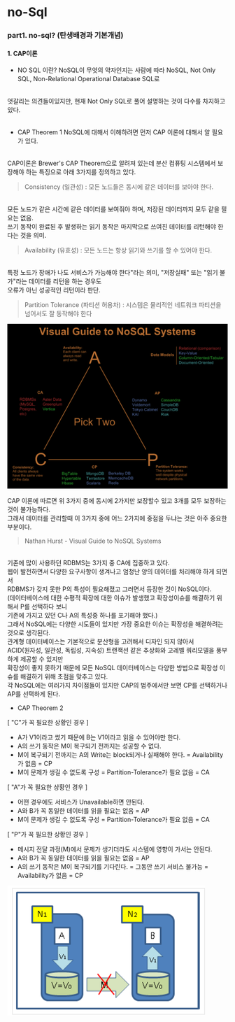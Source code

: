 # no-Sql

### part1. no-sql? (탄생배경과 기본개념)

#### 1. CAP이론


* NO SQL 이란? 
NoSQL이 무엇의 약자인지는 사람에 따라 NoSQL, Not Only SQL, Non-Relational Operational Database SQL로
<br/>
엇갈리는 의견들이있지만, 현재 Not Only SQL로 풀어 설명하는 것이 다수를 차지하고 있다.
<br/><br/>

* CAP Theorem 1
NoSQL에 대해서 이해하려면 먼저 CAP 이론에 대해서 알 필요가 있다.
<br/>
CAP이론은 Brewer's CAP Theorem으로 알려져 있는데 분산 컴퓨팅 시스템에서 보장해야 하는 특징으로 아래 3가지를 정의하고 있다.

> Consistency (일관성) : 모든 노드들은 동시에 같은 데이터를 보아야 한다.
<br/>
모든 노드가 같은 시간에 같은 데이터를 보여줘야 하며, 저장된 데이터까지 모두 같을 필요는 없음.
<br/>
쓰기 동작이 완료된 후 발생하는 읽기 동작은 마지막으로 쓰여진 데이터를 리턴해야 한다는 것을 의미.

> Availability (유효성) : 모든 노드는 항상 읽기와 쓰기를 할 수 있어야 한다.
<br/>
특정 노드가 장애가 나도 서비스가 가능해야 한다"라는 의미, "저장실패" 또는 "읽기 불가"라는 데이터를 리턴을 하는 경우도
<br/>
오류가 아닌 성공적인 리턴이라 판단.

> Partition Tolerance (파티션 허용차) : 시스템은 물리적인 네트워크 파티션을 넘어서도 잘 동작해야 한다

![CAP Theorem1](./CAP.PNG "CAP Theorem1")

CAP 이론에 따르면 위 3가지 중에 동시에 2가지만 보장할수 있고 3개를 모두 보장하는 것이 불가능하다.
<br/>
그래서 데이터를 관리할때 이 3가지 중에 어느 2가지에 중점을 두냐는 것은 아주 중요한 부분이다.
<br/>

> Nathan Hurst - Visual Guide to NoSQL Systems
<br/>
기존에 많이 사용하던 RDBMS는 3가지 중 CA에 집중하고 있다.
<br/>
웹이 발전하면서 다양한 요구사항이 생겨나고 엄청난 양의 데이터를 처리해야 하게 되면서
<br/>
RDBMS가 갖지 못한 P의 특성이 필요해졌고 그러면서 등장한 것이 NoSQL이다.
<br/>
(데이터베이스에 대한 수평적 확장에 대한 이슈가 발생했고 확장성이슈를 해결하기 위해서 P를 선택하다 보니
<br/>
기존에 가지고 있던 C나 A의 특성중 하나를 포기해야 했다.)
<br/>
그래서 NoSQL에는 다양한 시도들이 있지만 가장 중요한 이슈는 확장성을 해결하려는 것으로 생각된다.
<br/>
관계형 데이터베이스는 기본적으로 분산형을 고려해서 디자인 되지 않아서
<br/>
ACID(원자성, 일관성, 독립성, 지속성) 트랜잭션 같은 추상화와 고레벨 쿼리모델을 풍부하게 제공할 수 있지만
<br/>
확장성이 좋지 못하기 때문에 모든 NoSQL 데이터베이스는 다양한 방법으로 확장성 이슈를 해결하기 위해 초점을 맞추고 있다.
<br/>
각 NoSQL에는 여러가지 차이점들이 있지만 CAP의 범주에서만 보면 CP를 선택하거나 AP를 선택하게 된다.



* CAP Theorem 2

[ "C"가 꼭 필요한 상황인 경우 ]
- A가 V1이라고 썼기 때문에 B는 V1이라고 읽을 수 있어야만 한다.
- A의 쓰기 동작은 M이 복구되기 전까지는 성공할 수 없다.
- M이 복구되기 전까지는 A의 Write는 block되거나 실패해야 한다. = Availability가 없음 = CP
- M이 문제가 생길 수 없도록 구성 = Partition-Tolerance가 필요 없음 = CA

[ "A"가 꼭 필요한 상황인 경우 ]
- 어떤 경우에도 서비스가 Unavailable하면 안된다.
- A와 B가 꼭 동일한 데이터를 읽을 필요는 없음 = AP
- M이 문제가 생길 수 없도록 구성 = Partition-Tolerance가 필요 없음 = CA

[ "P"가 꼭 필요한 상황인 경우 ]
- 메시지 전달 과정(M)에서 문제가 생기더라도 시스템에 영향이 가서는 안된다.
- A와 B가 꼭 동일한 데이터를 읽을 필요는 없음 = AP
- A의 쓰기 동작은 M이 복구되기를 기다린다. = 그동안 쓰기 서비스 불가능 = Availability가 없음 = CP

![CAP Theorem2](./CAP2.PNG "CAP Theorem2")
